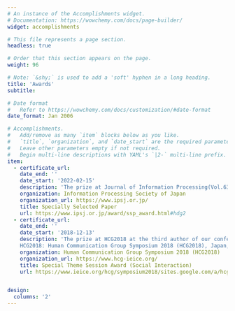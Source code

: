 ```yaml
---
# An instance of the Accomplishments widget.
# Documentation: https://wowchemy.com/docs/page-builder/
widget: accomplishments

# This file represents a page section.
headless: true

# Order that this section appears on the page.
weight: 96

# Note: `&shy;` is used to add a 'soft' hyphen in a long heading.
title: 'Awards'
subtitle:

# Date format
#   Refer to https://wowchemy.com/docs/customization/#date-format
date_format: Jan 2006

# Accomplishments.
#   Add/remove as many `item` blocks below as you like.
#   `title`, `organization`, and `date_start` are the required parameters.
#   Leave other parameters empty if not required.
#   Begin multi-line descriptions with YAML's `|2-` multi-line prefix.
item:
  - certificate_url:
    date_end: ''
    date_start: '2022-02-15'
    description: 'The prize at Journal of Information Processing(Vol.63 No.2) as the first author of our paper "Demonstration Experiment of a Video Coaching Environment to Improve Dementia Care Skills throughout an Organization and Analysis of Instructional Interactions".'
    organization: Information Processing Society of Japan
    organization_url: https://www.ipsj.or.jp/
    title: Specially Selected Paper
    url: https://www.ipsj.or.jp/award/ssp_award.html#hdg2
  - certificate_url: 
    date_end: ''
    date_start: '2018-12-13'
    description: 'The prize at HCG2018 at the third author of our conference paper "Construction of a collaborative coaching environment based on multiple thinking models to promote dementia care".
    HCG2018: Human Communication Group Symposium 2018 (HCG2018), Japan, December 12-13, 2018.'
    organization: Human Communication Group Symposium 2018 (HCG2018) 
    organization_url: https://www.hcg-ieice.org/
    title: Special Theme Session Award (Social Interaction)
    url: https://www.ieice.org/hcg/symposium2018/sites.google.com/a/hcg-symposium.org/2018/award.html


design:
  columns: '2'
---
```

